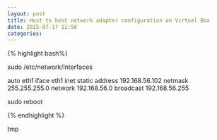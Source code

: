 ```yaml
---
layout: post
title: Host to host network adapter configuration on Virtual Box
date: 2015-07-17 12:58 
categories: 
---
```

{% highlight bash%}

sudo /etc/network/interfaces

auto eth1
iface eth1 inet static
	address 192.168.56.102
	netmask 255.255.255.0
	network 192.168.56.0
	broadcast 192.168.56.255

sudo reboot

{% endhighlight %}

tmp
